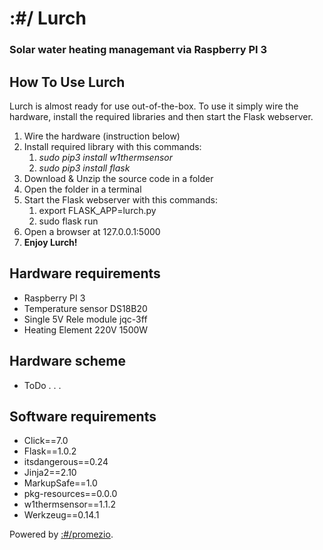 # :#/ Lurch
### Solar water heating managemant via Raspberry PI 3


## How To Use Lurch
Lurch is almost ready for use out-of-the-box. To use it simply wire the hardware, install the required libraries and then start the Flask webserver.

1. Wire the hardware (instruction below)
1. Install required library with this commands:
    1. _sudo pip3 install w1thermsensor_
    1. _sudo pip3 install flask_
1. Download & Unzip the source code in a folder
1. Open the folder in a terminal
1. Start the Flask webserver with this commands:
    1. export FLASK_APP=lurch.py
    1. sudo flask run
1. Open a browser at 127.0.0.1:5000
1. __Enjoy Lurch!__


## Hardware requirements
* Raspberry PI 3
* Temperature sensor DS18B20 
* Single 5V Rele module jqc-3ff
* Heating Element 220V 1500W

## Hardware scheme
* ToDo . . .

## Software requirements
* Click==7.0
* Flask==1.0.2
* itsdangerous==0.24
* Jinja2==2.10
* MarkupSafe==1.0
* pkg-resources==0.0.0
* w1thermsensor==1.1.2
* Werkzeug==0.14.1








Powered by [:#/promezio](https://promezio.it).
